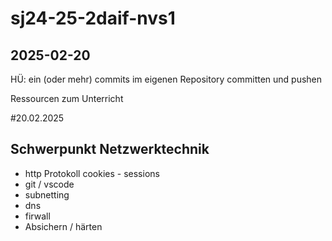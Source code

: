 # sj24-25-2daif-nvs1

## 2025-02-20

HÜ: ein (oder mehr) commits im eigenen Repository
committen und pushen

Ressourcen zum Unterricht

#20.02.2025

## Schwerpunkt Netzwerktechnik

- http Protokoll cookies - sessions
- git / vscode
- subnetting
- dns
- firwall
- Absichern / härten
